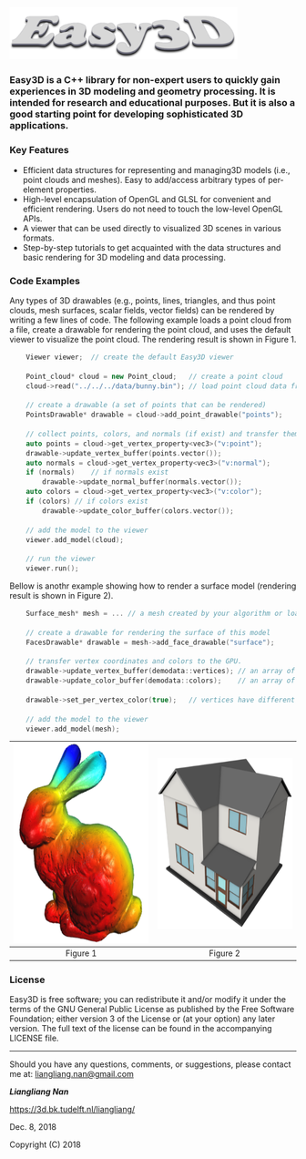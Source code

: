 <img src="logo.png" width="400">

### Easy3D is a C++ library for non-expert users to quickly gain experiences in 3D modeling and geometry processing. It is intended for research and educational purposes. But it is also a good starting point for developing sophisticated 3D applications.


### Key Features ###
* Efficient data structures for representing and managing3D models (i.e., point 
  clouds and meshes). Easy to add/access arbitrary types of per-element properties.
* High-level encapsulation of OpenGL and GLSL for convenient and efficient 
  rendering. Users do not need to touch the low-level OpenGL APIs.
* A viewer that can be used directly to visualized 3D scenes in various formats.
* Step-by-step tutorials to get acquainted with the data structures and basic rendering 
  for 3D modeling and data processing. 
 

### Code Examples ###

Any types of 3D drawables (e.g., points, lines, triangles, and thus point clouds, mesh surfaces, scalar fields, vector fields) can be rendered by writing a few lines of code. The following example loads a point cloud from a file, create a drawable for rendering the point cloud, and uses the default viewer to visualize the point cloud. The rendering result is shown in Figure 1.
```c++
	Viewer viewer;	// create the default Easy3D viewer

	Point_cloud* cloud = new Point_cloud;	// create a point cloud
	cloud->read("../../../data/bunny.bin");	// load point cloud data from a file

	// create a drawable (a set of points that can be rendered)
	PointsDrawable* drawable = cloud->add_point_drawable("points");

	// collect points, colors, and normals (if exist) and transfer them to GPU
	auto points = cloud->get_vertex_property<vec3>("v:point");
	drawable->update_vertex_buffer(points.vector());
	auto normals = cloud->get_vertex_property<vec3>("v:normal");
	if (normals)	// if normals exist
		drawable->update_normal_buffer(normals.vector());
	auto colors = cloud->get_vertex_property<vec3>("v:color");
	if (colors)	// if colors exist
		drawable->update_color_buffer(colors.vector());

	// add the model to the viewer
	viewer.add_model(cloud);

	// run the viewer
	viewer.run();
```

Bellow is anothr example showing how to render a surface model (rendering result is shown in Figure 2).
```c++
	Surface_mesh* mesh = ... // a mesh created by your algorithm or loaded from a file
	
	// create a drawable for rendering the surface of this model
	FacesDrawable* drawable = mesh->add_face_drawable("surface");

	// transfer vertex coordinates and colors to the GPU. 
	drawable->update_vertex_buffer(demodata::vertices);	// an array of 3D points
	drawable->update_color_buffer(demodata::colors); 	// an array of colors
	
	drawable->set_per_vertex_color(true);	// vertices have different colors

	// add the model to the viewer
	viewer.add_model(mesh);
```

<center>
	
<img src="example_cloud.png" height="350">  |  <img src="example_mesh.png" height="300">
:------------------------------------------:|:-------------------------------------------:
Figure 1                                    |  Figure 2

</center>
  
### License
Easy3D is free software; you can redistribute it and/or modify it under the terms of the 
GNU General Public License as published by the Free Software Foundation; either version 3
of the License or (at your option) any later version. The full text of the license can be
found in the accompanying LICENSE file.

---

Should you have any questions, comments, or suggestions, please contact me at: 
liangliang.nan@gmail.com

**_Liangliang Nan_**

https://3d.bk.tudelft.nl/liangliang/

Dec. 8, 2018

Copyright (C) 2018
